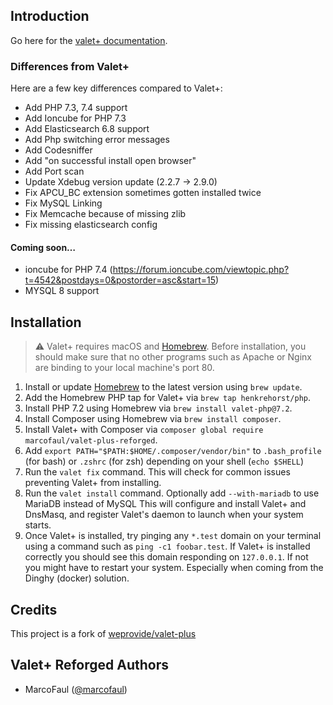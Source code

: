 ## Introduction
Go here for the [valet+ documentation](https://github.com/weprovide/valet-plus/wiki).

### Differences from Valet+

Here are a few key differences compared to Valet+:

- Add PHP 7.3, 7.4 support
- Add Ioncube for PHP 7.3 
- Add Elasticsearch 6.8 support
- Add Php switching error messages 
- Add Codesniffer
- Add "on successful install open browser"
- Add Port scan
- Update Xdebug version update (2.2.7 -> 2.9.0)
- Fix APCU_BC extension sometimes gotten installed twice
- Fix MySQL Linking
- Fix Memcache because of missing zlib
- Fix missing elasticsearch config

#### Coming soon…
- ioncube for PHP 7.4 (https://forum.ioncube.com/viewtopic.php?t=4542&postdays=0&postorder=asc&start=15)
- MYSQL 8 support

## Installation

> :warning: Valet+ requires macOS and [Homebrew](https://brew.sh/). Before installation, you should make sure that no other programs such as Apache or Nginx are binding to your local machine's port 80.

1. Install or update [Homebrew](https://brew.sh/) to the latest version using `brew update`.
3. Add the Homebrew PHP tap for Valet+ via `brew tap henkrehorst/php`.
3. Install PHP 7.2 using Homebrew via `brew install valet-php@7.2`.
4. Install Composer using Homebrew via `brew install composer`.
5. Install Valet+ with Composer via `composer global require marcofaul/valet-plus-reforged`.
6. Add `export PATH="$PATH:$HOME/.composer/vendor/bin"` to `.bash_profile` (for bash) or `.zshrc` (for zsh) depending on your shell (`echo $SHELL`)
7. Run the `valet fix` command. This will check for common issues preventing Valet+ from installing.
8. Run the `valet install` command. Optionally add `--with-mariadb` to use MariaDB instead of MySQL This will configure and install Valet+ and DnsMasq, and register Valet's daemon to launch when your system starts.
9. Once Valet+ is installed, try pinging any `*.test` domain on your terminal using a command such as `ping -c1 foobar.test`. If Valet+ is installed correctly you should see this domain responding on `127.0.0.1`. If not you might have to restart your system. Especially when coming from the Dinghy (docker) solution.

## Credits

This project is a fork of [weprovide/valet-plus](https://github.com/weprovide/valet-plus)

## Valet+ Reforged Authors

- MarcoFaul ([@marcofaul](https://github.com/marcofaul))
